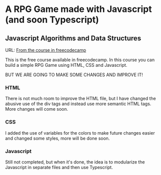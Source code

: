 # A RPG Game made with Javascript (and soon Typescript)

## Javascript Algorithms and Data Structures 
URL: [From the course in freecodecamp](https://www.freecodecamp.org/learn/javascript-algorithms-and-data-structures-v8)

This is the free course available in freecodecamp. In this course you can build a simple RPG Game using HTML, CSS and Javascript.

BUT WE ARE GOING TO MAKE SOME CHANGES AND IMPROVE IT!

### HTML

There is not much room to improve the HTML file, but I have changed the abusive use of the div tags and instead use more semantic HTML tags. More changes will come soon.

### CSS

I added the use of variables for the colors to make future changes easier and changed some styles, more will be done soon.

### Javascript

Still not completed, but when it's done, the idea is to modularize the Javascript in separate files and then use Typescript. 
